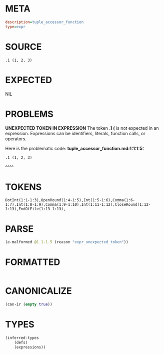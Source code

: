 # META
~~~ini
description=tuple_accessor_function
type=expr
~~~
# SOURCE
~~~roc
.1 (1, 2, 3)
~~~
# EXPECTED
NIL
# PROBLEMS
**UNEXPECTED TOKEN IN EXPRESSION**
The token **.1 (** is not expected in an expression.
Expressions can be identifiers, literals, function calls, or operators.

Here is the problematic code:
**tuple_accessor_function.md:1:1:1:5:**
```roc
.1 (1, 2, 3)
```
^^^^


# TOKENS
~~~zig
DotInt(1:1-1:3),OpenRound(1:4-1:5),Int(1:5-1:6),Comma(1:6-1:7),Int(1:8-1:9),Comma(1:9-1:10),Int(1:11-1:12),CloseRound(1:12-1:13),EndOfFile(1:13-1:13),
~~~
# PARSE
~~~clojure
(e-malformed @1.1-1.5 (reason "expr_unexpected_token"))
~~~
# FORMATTED
~~~roc

~~~
# CANONICALIZE
~~~clojure
(can-ir (empty true))
~~~
# TYPES
~~~clojure
(inferred-types
	(defs)
	(expressions))
~~~
